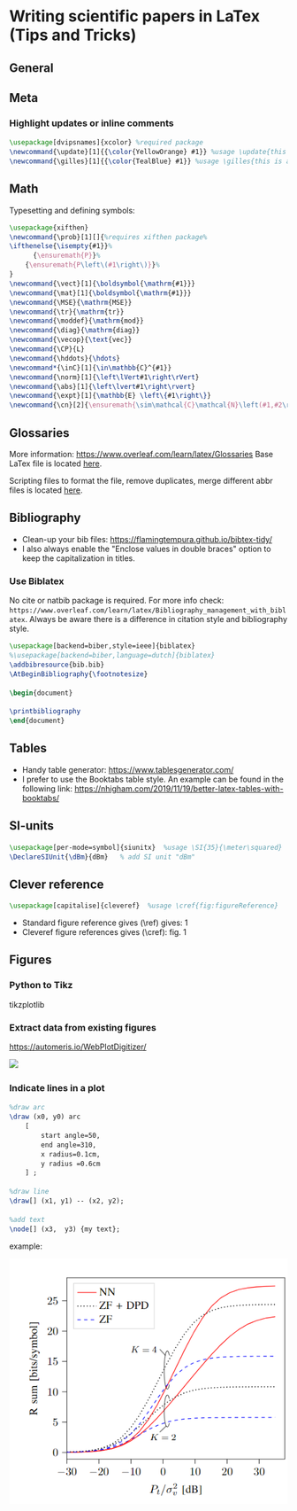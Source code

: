 # Writing scientific papers in LaTex (Tips and Tricks)

## General


## Meta

### Highlight updates or inline comments

```latex
\usepackage[dvipsnames]{xcolor} %required package
\newcommand{\update}[1]{{\color{YellowOrange} #1}} %usage \update{this is changed.}
\newcommand{\gilles}[1]{{\color{TealBlue} #1}} %usage \gilles{this is an inline comment of Gilles.}
```


## Math

Typesetting and defining symbols:
```latex
\usepackage{xifthen}
\newcommand{\prob}[1][]{%requires xifthen package%
\ifthenelse{\isempty{#1}}%
      {\ensuremath{P}}%
    {\ensuremath{P\left\(#1\right\)}}%
}
\newcommand{\vect}[1]{\boldsymbol{\mathrm{#1}}}
\newcommand{\mat}[1]{\boldsymbol{\mathrm{#1}}}
\newcommand{\MSE}{\mathrm{MSE}}
\newcommand{\tr}{\mathrm{tr}}
\newcommand{\moddef}{\mathrm{mod}}
\newcommand{\diag}{\mathrm{diag}}
\newcommand{\vecop}{\text{vec}}
\newcommand{\CP}{L}
\newcommand{\hddots}{\hdots}
\newcommand*{\inC}[1]{\in\mathbb{C}^{#1}}
\newcommand{\norm}[1]{\left\lVert#1\right\rVert}
\newcommand{\abs}[1]{\left\lvert#1\right\rvert}
\newcommand{\expt}[1]{\mathbb{E} \left\{#1\right\}}
\newcommand{\cn}[2]{\ensuremath{\sim\mathcal{C}\mathcal{N}\left(#1,#2\right)}}
```


## Glossaries

More information: https://www.overleaf.com/learn/latex/Glossaries
Base LaTex file is located [here](https://github.com/GillesC/abbreviations-latex).

Scripting files to format the file, remove duplicates, merge different abbr files is located [here](https://github.com/GillesC/abbreviations-latex).



## Bibliography

- Clean-up your bib files: https://flamingtempura.github.io/bibtex-tidy/
- I also always enable the "Enclose values in double braces" option to keep the capitalization in titles.

### Use Biblatex
No cite or natbib package is required. For more info check: `https://www.overleaf.com/learn/latex/Bibliography_management_with_biblatex`.
Always be aware there is a difference in citation style and bibliography style.

```latex
\usepackage[backend=biber,style=ieee]{biblatex}
%\usepackage[backend=biber,language=dutch]{biblatex}
\addbibresource{bib.bib}
\AtBeginBibliography{\footnotesize}

\begin{document}

\printbibliography
\end{document}

```


## Tables
- Handy table generator: https://www.tablesgenerator.com/
- I prefer to use the Booktabs table style. An example can be found in the following link: https://nhigham.com/2019/11/19/better-latex-tables-with-booktabs/

## SI-units

```latex
\usepackage[per-mode=symbol]{siunitx}  %usage \SI{35}{\meter\squared}
\DeclareSIUnit{\dBm}{dBm}	% add SI unit "dBm"
```

## Clever reference

```latex
\usepackage[capitalise]{cleveref}  %usage \cref{fig:figureReference}
```
- Standard figure reference gives (\ref) gives: 1
- Cleveref figure references gives (\cref): fig. 1

## Figures

### Python to Tikz

tikzplotlib

### Extract data from existing figures

https://automeris.io/WebPlotDigitizer/

![](https://automeris.io/WebPlotDigitizer/images/wpd-scaled.png)

### Indicate lines in a plot

```latex
%draw arc
\draw (x0, y0) arc
    [
        start angle=50,
        end angle=310,
        x radius=0.1cm,
        y radius =0.6cm
    ] ;
    
%draw line 
\draw[] (x1, y1) -- (x2, y2);

%add text
\node[] (x3,  y3) {my text};
```

example: 

![My Image](figs/arc_example.PNG)
